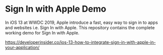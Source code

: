 # Sign In with Apple Demo
In iOS 13 at WWDC 2019, Apple introduce a fast, easy way to sign in to apps and websites i.e. Sign In with Apple. This repository contains the complete working demo for Sign In with Apple.

https://developerinsider.co/ios-13-how-to-integrate-sign-in-with-apple-in-your-application/
